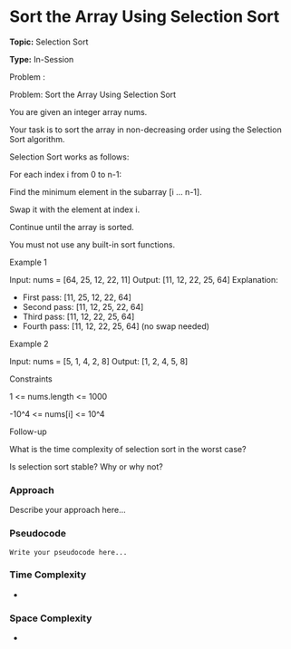 # Sort the Array Using Selection Sort
**Topic:** Selection Sort

**Type:** In-Session

Problem :

Problem: Sort the Array Using Selection Sort 

You are given an integer array nums. 

 Your task is to sort the array in non-decreasing order using the Selection Sort algorithm. 

Selection Sort works as follows: 

For each index i from 0 to n-1: 

Find the minimum element in the subarray [i … n-1]. 

Swap it with the element at index i. 

Continue until the array is sorted. 

You must not use any built-in sort functions. 

 

Example 1 

Input: nums = [64, 25, 12, 22, 11] 
Output: [11, 12, 22, 25, 64] 
Explanation:  
- First pass: [11, 25, 12, 22, 64] 
- Second pass: [11, 12, 25, 22, 64] 
- Third pass: [11, 12, 22, 25, 64] 
- Fourth pass: [11, 12, 22, 25, 64] (no swap needed) 
  

Example 2 

Input: nums = [5, 1, 4, 2, 8] 
Output: [1, 2, 4, 5, 8] 

Constraints 

1 <= nums.length <= 1000 

-10^4 <= nums[i] <= 10^4 

Follow-up 

What is the time complexity of selection sort in the worst case? 

Is selection sort stable? Why or why not? 

 

### Approach
Describe your approach here...

### Pseudocode
```
Write your pseudocode here...
```

### Time Complexity
- 

### Space Complexity
- 
